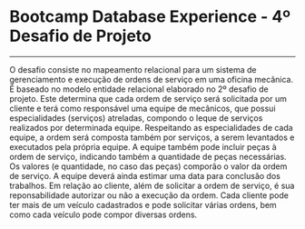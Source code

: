 # Bootcamp Database Experience - 4º Desafio de Projeto
 ---
 O desafio consiste no mapeamento relacional para um sistema de gerenciamento e execução de ordens de serviço em uma oficina mecânica. É baseado no modelo entidade relacional elaborado no 2º desafio de projeto. Este determina que cada ordem de serviço será solicitada por um cliente e terá como responsável uma equipe de mecânicos, que possui especialidades (serviços) atreladas, compondo o leque de serviços realizados por determinada equipe. Respeitando as especialidades de cada equipe, a ordem será composta também por serviços, a serem levantados e executados pela própria equipe. A equipe também pode incluir peças à ordem de serviço, indicando também a quantidade de peças necessárias. Os valores (e quantidade, no caso das peças) comporão o valor da ordem de serviço. A equipe deverá ainda estimar uma data para conclusão dos trabalhos. Em relação ao cliente, além de solicitar a ordem de serviço, é sua reponsabilidade autorizar ou não a execução da ordem. Cada cliente pode ter mais de um veículo cadastrados e pode solicitar várias ordens, bem como cada veículo pode compor diversas ordens.
